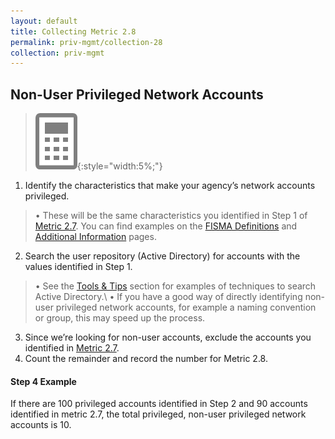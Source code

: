 ```yaml
---
layout: default
title: Collecting Metric 2.8
permalink: priv-mgmt/collection-28
collection: priv-mgmt
---
```

## Non-User Privileged Network Accounts
>![Calculator logo](../img/calc.png){:style="width:5%;"}

1. Identify the characteristics that make your agency’s network accounts privileged.
> •  These will be the same characteristics you identified in Step 1 of [Metric 2.7](collection-25-27). You can find examples on the [FISMA Definitions](definitions) and [Additional Information](more-info) pages.
2. Search the user repository (Active Directory) for accounts with the values identified in Step 1.
> •  See the [Tools & Tips](../tools-tips/searchAD) section for examples of techniques to search Active Directory.\\
•  If you have a good way of directly identifying non-user privileged network accounts, for example a naming convention or group, this may speed up the process. 
3. Since we’re looking for non-user accounts, exclude the accounts you identified in [Metric 2.7](collection-25-27).
4. Count the remainder and record the number for Metric 2.8.

<div class="usa-alert usa-alert-info">
  <div class="usa-alert-body">
    <p class="usa-alert-text"><H4>Step 4 Example</H4>
    If there are 100 privileged accounts identified in Step 2 and 90 accounts identified in metric 2.7, the total privileged, non-user privileged network accounts is 10.</p> 
</div>
</div>
